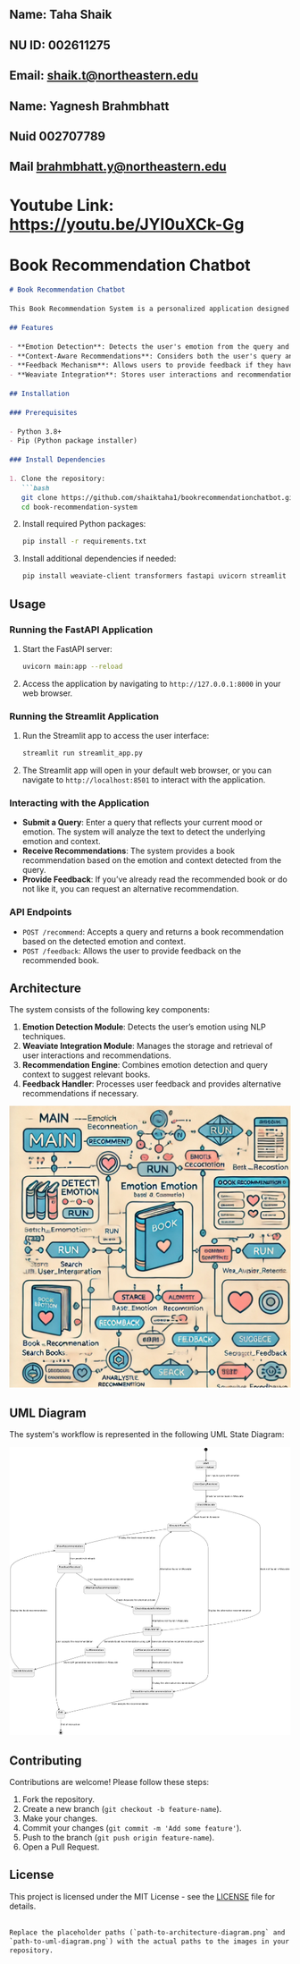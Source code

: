 ## Name: Taha Shaik
## NU ID: 002611275
## Email: shaik.t@northeastern.edu

## Name: Yagnesh Brahmbhatt
## Nuid 002707789
## Mail brahmbhatt.y@northeastern.edu

# Youtube Link: https://youtu.be/JYl0uXCk-Gg

# Book Recommendation Chatbot
```markdown
# Book Recommendation Chatbot

This Book Recommendation System is a personalized application designed to suggest books to users based on their emotions and query context. The system uses natural language processing (NLP), sentiment analysis, and context-aware techniques to provide relevant book recommendations. It integrates with Weaviate, a vector search engine, for storing and retrieving user interactions and recommendations.

## Features

- **Emotion Detection**: Detects the user's emotion from the query and uses it to tailor book recommendations.
- **Context-Aware Recommendations**: Considers both the user's query and detected emotion to recommend books.
- **Feedback Mechanism**: Allows users to provide feedback if they have already read a book or do not like the recommendation, leading to an alternative suggestion.
- **Weaviate Integration**: Stores user interactions and recommendations in Weaviate, enabling efficient retrieval for similar future queries.

## Installation

### Prerequisites

- Python 3.8+
- Pip (Python package installer)

### Install Dependencies

1. Clone the repository:
   ```bash
   git clone https://github.com/shaiktaha1/bookrecommendationchatbot.git
   cd book-recommendation-system
   ```

2. Install required Python packages:
   ```bash
   pip install -r requirements.txt
   ```

3. Install additional dependencies if needed:
   ```bash
   pip install weaviate-client transformers fastapi uvicorn streamlit
   ```

## Usage

### Running the FastAPI Application

1. Start the FastAPI server:
   ```bash
   uvicorn main:app --reload
   ```

2. Access the application by navigating to `http://127.0.0.1:8000` in your web browser.

### Running the Streamlit Application

1. Run the Streamlit app to access the user interface:
   ```bash
   streamlit run streamlit_app.py
   ```

2. The Streamlit app will open in your default web browser, or you can navigate to `http://localhost:8501` to interact with the application.

### Interacting with the Application

- **Submit a Query**: Enter a query that reflects your current mood or emotion. The system will analyze the text to detect the underlying emotion and context.
- **Receive Recommendations**: The system provides a book recommendation based on the emotion and context detected from the query.
- **Provide Feedback**: If you’ve already read the recommended book or do not like it, you can request an alternative recommendation.
  
### API Endpoints

- `POST /recommend`: Accepts a query and returns a book recommendation based on the detected emotion and context.
- `POST /feedback`: Allows the user to provide feedback on the recommended book.

## Architecture

The system consists of the following key components:

1. **Emotion Detection Module**: Detects the user’s emotion using NLP techniques.
2. **Weaviate Integration Module**: Manages the storage and retrieval of user interactions and recommendations.
3. **Recommendation Engine**: Combines emotion detection and query context to suggest relevant books.
4. **Feedback Handler**: Processes user feedback and provides alternative recommendations if necessary.

![Architecture Diagram](path-to-architecture-diagram.png)

## UML Diagram

The system's workflow is represented in the following UML State Diagram:

![UML Diagram](path-to-uml-diagram.png)

## Contributing

Contributions are welcome! Please follow these steps:

1. Fork the repository.
2. Create a new branch (`git checkout -b feature-name`).
3. Make your changes.
4. Commit your changes (`git commit -m 'Add some feature'`).
5. Push to the branch (`git push origin feature-name`).
6. Open a Pull Request.

## License

This project is licensed under the MIT License - see the [LICENSE](LICENSE) file for details.

```

Replace the placeholder paths (`path-to-architecture-diagram.png` and `path-to-uml-diagram.png`) with the actual paths to the images in your repository.

